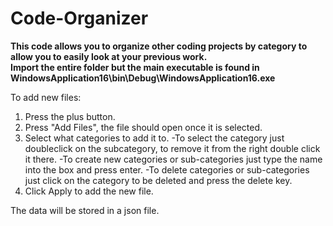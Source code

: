 # Code-Organizer
**This code allows you to organize other coding projects by category to allow you to easily look at your previous work.** <br>
**Import the entire folder but the main executable is found in WindowsApplication16\bin\Debug\WindowsApplication16.exe** <br>

To add new files:
1. Press the plus button.
2. Press "Add Files", the file should open once it is selected.
3. Select what categories to add it to.
  -To select the category just doubleclick on the subcategory, to remove it from the right double click it there.
  -To create new categories or sub-categories just type the name into the box and press enter.
  -To delete categories or sub-categories just click on the category to be deleted and press the delete key.
4. Click Apply to add the new file.

The data will be stored in a json file.
